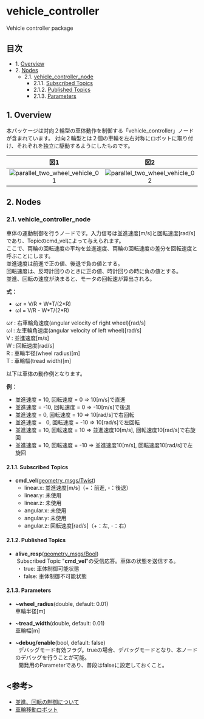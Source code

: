 # vehicle_controller
Vehicle controller package

## 目次  
- 1.&nbsp;[Overview](#1-overview)  
- 2.&nbsp;[Nodes](#2-nodes)  
  - 2.1.&nbsp;[vehicle_controller_node](#21-vehicle_controller_node)  
    - 2.1.1.&nbsp;[Subscribed Topics](#211-subscribed-topics)  
    - 2.1.2.&nbsp;[Published Topics](#212-published-topics)  
    - 2.1.3.&nbsp;[Parameters](#213-parameters)  
        
## 1. Overview
本パッケージは対向２輪型の車体動作を制御する「vehicle_controller」ノードが含まれています。
対向２輪型とは２個の車輪を左右対称にロボットに取り付け、それぞれを独立に駆動するようにしたものです。

|図1|図2|
|:--:|:--:|
|![parallel_two_wheel_vehicle_01](https://farm5.staticflickr.com/4275/34410303220_19fae79e7f_b.jpg)|![parallel_two_wheel_vehicle_02](https://farm5.staticflickr.com/4166/33986938193_790790a94e_b.jpg)|

## 2. Nodes
### 2.1. vehicle_controller_node
車体の運動制御を行うノードです。入力信号は並進速度[m/s]と回転速度[rad/s]であり、Topicのcmd_velによって与えられます。  
ここで、両輪の回転速度の平均を並進速度、両輪の回転速度の差分を回転速度と呼ぶことにします。  
並進速度は前進で正の値、後退で負の値とする。  
回転速度は、反時計回りのときに正の値、時計回りの時に負の値とする。  
並進、回転の速度が決まると、モータの回転速が算出される。  

__式：__  
- ωr = V/R + W\*T/(2\*R)  
- ωl = V/R - W\*T/(2\*R)  

ωr : 右車輪角速度(angular velocity of right wheel)[rad/s]  
ωl : 左車輪角速度(angular velocity of left wheel)[rad/s]  
V  : 並進速度[m/s]  
W  : 回転速度[rad/s]  
R  : 車輪半径(wheel radius)[m]  
T  : 車輪幅(tread width)[m]  

以下は車体の動作例となります。  

__例：__  
- 並進速度 =  10, 回転速度 =   0 ⇒  10[m/s]で直進  
- 並進速度 = -10, 回転速度 =   0 ⇒ -10[m/s]で後退  
- 並進速度 =   0, 回転速度 =  10 ⇒  10[rad/s]で右回転  
- 並進速度 =   0, 回転速度 = -10 ⇒  10[rad/s]で左回転  
- 並進速度 =  10, 回転速度 =  10 ⇒ 並進速度10[m/s], 回転速度10[rad/s]で右旋回  
- 並進速度 =  10, 回転速度 = -10 ⇒ 並進速度10[m/s], 回転速度10[rad/s]で左旋回  

#### 2.1.1. Subscribed Topics
- __cmd_vel__([geometry_msgs/Twist](http://docs.ros.org/api/geometry_msgs/html/msg/Twist.html))  
  - linear.x: 並進速度[m/s]（+：前進, -：後退）
  - linear.y: 未使用
  - linear.z: 未使用
  - angular.x: 未使用
  - angular.y: 未使用
  - angular.z: 回転速度[rad/s]（+：左, -：右）

#### 2.1.2. Published Topics
- __alive_resp__([geometry_msgs/Bool](http://docs.ros.org/api/std_msgs/html/msg/Bool.html))  
  Subscribed Topic "__cmd_vel__"の受信応答。車体の状態を送信する。  
  ・ true: 車体制御可能状態  
  ・ false: 車体制御不可能状態  

#### 2.1.3. Parameters
- __~wheel_radius__(double, default: 0.01)  
  車輪半径[m]

- __~tread_width__(double, default: 0.01)  
  車輪幅[m]

- __~debug/enable__(bool, default: false)  
  デバッグモード有効フラグ。trueの場合、デバッグモードとなり、本ノードのデバッグを行うことが可能。  
  開発用のParameterであり、普段はfalseに設定しておくこと。

## <参考>
- [並進、回転の制御について](https://hyakuren-soft.fogbugz.com/?W46)  
- [車輪移動ロボット](http://www.mech.tohoku-gakuin.ac.jp/rde/contents/course/robotics/wheelrobot.html)
